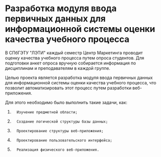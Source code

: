 # Разработка модуля ввода первичных данных для информационной системы оценки качества учебного процесса

В СПбГЭТУ "ЛЭТИ" каждый семестр Центр Маркетинга проводит оценку качества учебного процесса путем опроса студентов. Для подготовки анкет опроса вручную собирается информация по дисциплинам и преподавателям в каждой группе.

Целью проекта является разработка модуля ввода первичных данных для информационной системы оценки качества учебного процесса, что позволит автоматизировать этот процесс путем разработки веб-приложения.

Для этого необходимо было выполнить такие задачи, как:

1.       Изучение предметной области;

2.       Создание логической структуры базы данных;

3.       Проектирование структуры веб-приложения;

4.       Проектирование пользовательского интерфейса;

5.       Реализация физического веб-приложения.
